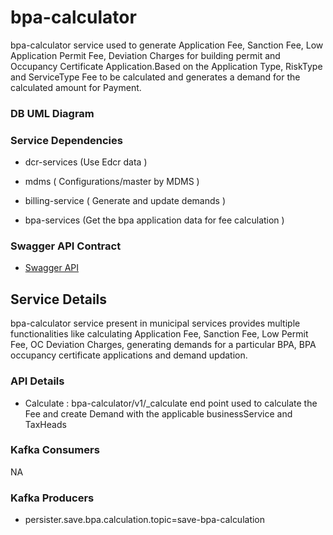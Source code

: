 
# bpa-calculator

bpa-calculator service used to generate Application Fee, Sanction Fee, Low Application Permit Fee, Deviation Charges for  building permit and Occupancy Certificate Application.Based on the Application Type, RiskType and ServiceType Fee to be calculated and generates a demand for the calculated amount for Payment. 

### DB UML Diagram



### Service Dependencies

- dcr-services (Use Edcr data )

- mdms ( Configurations/master by MDMS )

- billing-service ( Generate and update demands )

- bpa-services (Get the bpa application data for fee calculation )

### Swagger API Contract

 - [Swagger API](https://github.com/egovernments/municipal-services/blob/master/docs/bpa/bpa-calculator.yaml)

## Service Details

bpa-calculator service present in municipal services provides multiple functionalities like calculating Application Fee, Sanction Fee, Low Permit Fee, OC Deviation Charges, generating demands for a particular BPA, BPA occupancy certificate applications and demand updation.

### API Details
- Calculate : bpa-calculator/v1/_calculate end point used to calculate the Fee and create Demand with the applicable businessService and TaxHeads

### Kafka Consumers
NA

### Kafka Producers
- persister.save.bpa.calculation.topic=save-bpa-calculation
